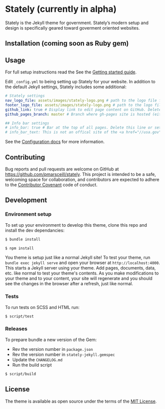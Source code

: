 # Stately (currently in alpha)

Stately is the Jekyll theme for government. Stately’s modern setup and design is specifically geared toward goverment oriented websites.

## Installation (coming soon as Ruby gem)

## Usage

For full setup instructions read the See the [Getting started guide](https://pmarsceill.github.io/stately/docs/).

Edit `_config.yml` to being setting up Stately for your website. In addition to the default Jekyll settings, Stately includes some additional:

```yaml
# Stately settings
nav_logo_file: assets/images/stately-logo.png # path to the logo file for the main nav (supports svg, png, jpg, gif). Delete this line for no logo.
footer_logo_file: assets/images/stately-logo.png # path to the logo file for the footer nav (supports svg, png, jpg, gif). Delete this line for no logo.
github_link: true # Display link to edit page content on GitHub. Delete this line or set to false for no link.
github_pages_branch: master # Branch where gh-pages site is hosted (either master, master/docs, or gh-pages). Delete this line for no GitHub pages branch.

## Info bar settings
# info_bar: true # Bar at the top of all pages. Delete this line or set to false for no info bar display.
# info_bar_text: This is not an offical site of the <a href="//usa.gov" class="text-white text-underline">U.S. Government</a> # Only shows if info_bar == true
```

See the [Configuration docs](https://pmarsceill.github.io/stately/docs/1-configuration/) for more information.

## Contributing

Bug reports and pull requests are welcome on GitHub at https://github.com/pmarsceill/stately. This project is intended to be a safe, welcoming space for collaboration, and contributors are expected to adhere to the [Contributor Covenant](http://contributor-covenant.org) code of conduct.

## Development

### Environment setup

To set up your environment to develop this theme, clone this repo and install the dev dependancies:
```bash
$ bundle install
```

```bash
$ npm install
```

You theme is setup just like a normal Jekyll site! To test your theme, run `bundle exec jekyll serve` and open your browser at `http://localhost:4000`. This starts a Jekyll server using your theme. Add pages, documents, data, etc. like normal to test your theme's contents. As you make modifications to your theme and to your content, your site will regenerate and you should see the changes in the browser after a refresh, just like normal.

### Tests

To run tests on SCSS and HTML run:

```bash
$ script/test
```

### Releases

To prepare bundle a new version of the Gem:

- Rev the version number in `package.json`
- Rev the version number in `stately-jekyll.gemspec`
- Update the `CHANGELOG.md`
- Run the build script

```bash
$ script/build
```

## License

The theme is available as open source under the terms of the [MIT License](http://opensource.org/licenses/MIT).

